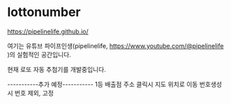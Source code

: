 # lottonumber

https://pipelinelife.github.io/

여기는 유튜브 파이프인생(pipelinelife, https://www.youtube.com/@pipelinelife )의 실험적인 공간입니다.

현재 로또 자동 추첨기를 개발중입니다.

-----------추가 예정-----------
1등 배출점 주소 클릭시 지도 위치로 이동
번호생성시 번호 제외, 고정
